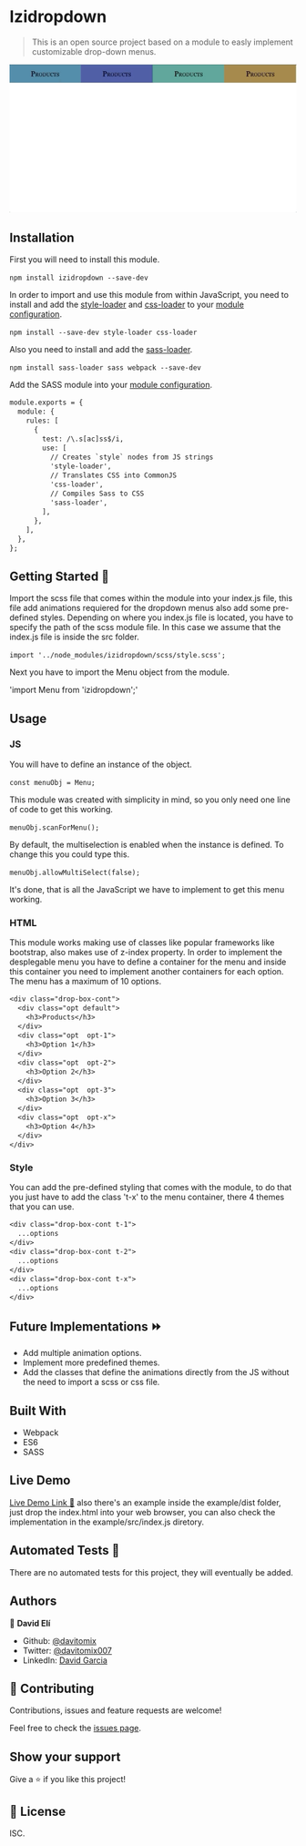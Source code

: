 # Izidropdown

> This is  an open source project based on a module to easly implement customizable drop-down menus.

![screenshot](./ok.gif)

## Installation

First you will need to install this module.

`npm install izidropdown --save-dev`

In order to import and use this module from within JavaScript, you need to install and add the [style-loader](https://webpack.js.org/loaders/style-loader) and [css-loader](https://webpack.js.org/loaders/css-loader) to your [module configuration](https://webpack.js.org/configuration/module).

`npm install --save-dev style-loader css-loader`

Also you need to install and add the [sass-loader](https://webpack.js.org/loaders/sass-loader/).

`npm install sass-loader sass webpack --save-dev`

Add the SASS module into your [module configuration](https://webpack.js.org/configuration/module).

```
module.exports = {
  module: {
    rules: [
      {
        test: /\.s[ac]ss$/i,
        use: [
          // Creates `style` nodes from JS strings
          'style-loader',
          // Translates CSS into CommonJS
          'css-loader',
          // Compiles Sass to CSS
          'sass-loader',
        ],
      },
    ],
  },
};
```

## Getting Started :dart:

Import the scss file that comes within the module into your index.js file, this file add animations requiered for the dropdown menus also add some pre-defined styles.
Depending on where you index.js file is located, you have to specify the path of the scss module file.
In this case we assume that the index.js file is inside the src folder.

`import '../node_modules/izidropdown/scss/style.scss';`

Next you have to import the Menu object from the module.

'import Menu from 'izidropdown';'

## Usage

### JS

You will have to define an instance of the object.

`const menuObj = Menu;`

This module was created with simplicity in mind, so you only need one line of code to get this working.

`menuObj.scanForMenu();`

By default, the multiselection is enabled when the instance is defined.
To change this you could type this.

`menuObj.allowMultiSelect(false);`

It's done, that is all the JavaScript we have to implement to get this menu working.

### HTML

This module works making use of classes like popular frameworks like bootstrap, also makes use of z-index property.
In order to implement the desplegable menu you have to define a container for the menu and inside this container you need to implement another containers for each option.
The menu has a maximum of 10 options.

```
<div class="drop-box-cont">
  <div class="opt default">
    <h3>Products</h3>
  </div>
  <div class="opt  opt-1">
    <h3>Option 1</h3>
  </div>
  <div class="opt  opt-2">
    <h3>Option 2</h3>
  </div>
  <div class="opt  opt-3">
    <h3>Option 3</h3>
  </div>
  <div class="opt  opt-x">
    <h3>Option 4</h3>
  </div>
</div>
```

### Style

You can add the pre-defined styling that comes with the module, to do that you just have to add the class 't-x' to the menu container, there 4 themes that you can use.

```
<div class="drop-box-cont t-1">
  ...options
</div>
<div class="drop-box-cont t-2">
  ...options
</div>
<div class="drop-box-cont t-x">
  ...options
</div>
```

## Future Implementations :fast_forward:

- Add multiple animation options.
- Implement more predefined themes.
- Add the classes that define the animations directly from the JS without the need to import a scss or css file.

## Built With

- Webpack
- ES6
- SASS

## Live Demo

[Live Demo Link :rocket:](https://rawcdn.githack.com/davitomix/DropDownMenuModule/d5b84839acfe7d0befaa79031a8bcdd5cc3652e9/example/dist/index.html) also there's an example inside the example/dist folder, just drop the index.html into your web browser, you can also check the implementation in the example/src/index.js diretory.

## Automated Tests :space_invader:
There are no automated tests for this project, they will eventually be added.

## Authors

👤 **David Elí**

- Github: [@davitomix](https://github.com/davitomix)
- Twitter: [@davitomix007](https://twitter.com/davitomix007)
- LinkedIn: [David Garcia](https://www.linkedin.com/in/davideligarcia/)

## 🤝 Contributing

Contributions, issues and feature requests are welcome!

Feel free to check the [issues page](issues/).

## Show your support

Give a ⭐️ if you like this project!

## 📝 License

ISC.
